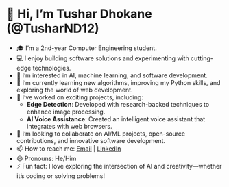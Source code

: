 # 👋 Hi, I’m Tushar Dhokane (@TusharND12)

- 🎓 I’m a 2nd-year Computer Engineering student.
- 💻 I enjoy building software solutions and experimenting with cutting-edge technologies.
- 👀 I’m interested in AI, machine learning, and software development.
- 🌱 I’m currently learning new algorithms, improving my Python skills, and exploring the world of web development.
- 🔬 I’ve worked on exciting projects, including:
  - **Edge Detection**: Developed with research-backed techniques to enhance image processing.
  - **AI Voice Assistance**: Created an intelligent voice assistant that integrates with web browsers.
- 💞️ I’m looking to collaborate on AI/ML projects, open-source contributions, and innovative software development.
- 📫 How to reach me: [Email](tushardhokane12@gmail.com) | [LinkedIn](https://www.linkedin.com/in/tushar-dhokane12/)
- 😄 Pronouns: He/Him
- ⚡ Fun fact: I love exploring the intersection of AI and creativity—whether it’s coding or solving problems!
